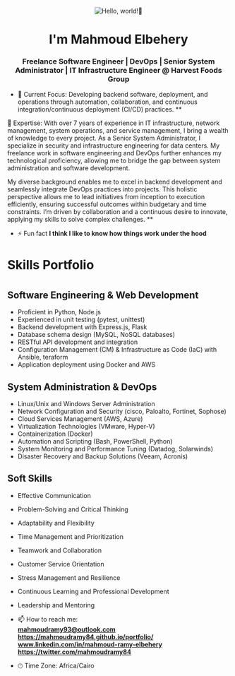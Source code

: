 <p align="center"><img alt="Hello, world!👋" src="https://readme-typing-svg.demolab.com?center=true&vCenter=true&font=Fira+Code&pause=1000&lines=Hello,+world!+👋" /></p>
<h1 align="center">I'm Mahmoud Elbehery</h1>
<h3 align="center"> Freelance Software Engineer | DevOps | Senior System Administrator | IT Infrastructure Engineer @ Harvest Foods Group</h3>

- 🌱 Current Focus:
Developing backend software, deployment, and operations through automation, collaboration, and continuous integration/continuous deployment (CI/CD) practices. **

💬 Expertise:
With over 7 years of experience in IT infrastructure, network management, system operations, and service management, I bring a wealth of knowledge to every project. As a Senior System Administrator, I specialize in security and infrastructure engineering for data centers. My freelance work in software engineering and DevOps further enhances my technological proficiency, allowing me to bridge the gap between system administration and software development.

My diverse background enables me to excel in backend development and seamlessly integrate DevOps practices into projects. This holistic perspective allows me to lead initiatives from inception to execution efficiently, ensuring successful outcomes within budgetary and time constraints. I’m driven by collaboration and a continuous desire to innovate, applying my skills to solve complex challenges.
**

- ⚡ Fun fact **I think I like to know how things work under the hood**

<h1>Skills Portfolio<h1/>

## Software Engineering & Web Development
- Proficient in Python, Node.js
- Experienced in unit testing (pytest, unittest)
- Backend development with Express.js, Flask
- Database schema design (MySQL, NoSQL databases)
- RESTful API development and integration
- Configuration Management (CM) & Infrastructure as Code (IaC) with Ansible, teraform
- Application deployment using Docker and AWS

## System Administration & DevOps
- Linux/Unix and Windows Server Administration
- Network Configuration and Security (cisco, Paloalto, Fortinet, Sophose)
- Cloud Services Management (AWS, Azure)
- Virtualization Technologies (VMware, Hyper-V)
- Containerization (Docker)
- Automation and Scripting (Bash, PowerShell, Python)
- System Monitoring and Performance Tuning (Datadog, Solarwinds)
- Disaster Recovery and Backup Solutions (Veeam, Acronis)

## Soft Skills
- Effective Communication
- Problem-Solving and Critical Thinking
- Adaptability and Flexibility
- Time Management and Prioritization
- Teamwork and Collaboration
- Customer Service Orientation
- Stress Management and Resilience
- Continuous Learning and Professional Development
- Leadership and Mentoring         

- 📫 How to reach me: <br/>
                      **mahmoudramy93@outlook.com** <br/>
                      **https://mahmoudramy84.github.io/portfolio/** <br/>
                      **www.linkedin.com/in/mahmoud-ramy-elbehery** <br/>
                      **https://twitter.com/mahmoudramy84**
-  🕑︎ Time Zone: Africa/Cairo
